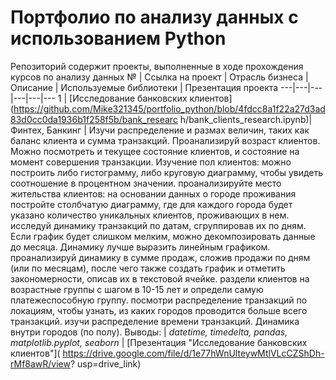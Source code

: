 # Портфолио по анализу данных с использованием Python
Репозиторий содержит проекты, выполненные в ходе прохождения курсов по анализу данных
№ | Ссылка на проект | Отрасль бизнеса | Описание | Используемые библиотеки | Презентация проекта
---|---|---|---|---|---
1 | [Исследование банковских клиентов]
(https://github.com/Mike321345/portfolio_python/blob/4fdcc8a1f22a27d3ad83d0cc0da1936b1f258f5b/bank_researc
h/bank_clients_research.ipynb)| Финтех, Банкинг | Изучи распределение и размах величин, таких как баланс
клиента и сумма транзакций. Проанализируй возраст клиентов. Можно посмотреть и текущее состояние
клиентов, и состояние на момент совершения транзакции. Изучение пол клиентов: можно построить либо
гистограмму, либо круговую диаграмму, чтобы увидеть соотношение в процентном значении. проанализируйте
место жительства клиентов: на основании данных о городе проживания постройте столбчатую диаграмму, где
для каждого города будет указано количество уникальных клиентов, проживающих в нем. исследуй динамику
транзакций по датам, сгруппировав их по дням. Если график будет слишком мелким, можно декомпозировать
данные до месяца. Динамику лучше выразить линейным графиком. проанализируй динамику в сумме продаж,
сложив продажи по дням (или по месяцам), после чего также создать график и отметить закономерности,
описав их в текстовой ячейке. раздели клиентов на возрастные группы с шагом в 10-15 лет и определи самую
платежеспособную группу. посмотри распределение транзакций по локациям, чтобы узнать, из каких городов
проводится больше всего транзакций. изучи распределение времени транзакций. Динамика внутри городов (по
полу). Выводы: | *datetime, timedelta, pandas, matplotlib.pyplot, seaborn* | [Презентация "Исследование
банковских клиентов"]( https://drive.google.com/file/d/1e77hWnUlteywMtlVLcCZShDh-rMf8awR/view?
usp=drive_link)


